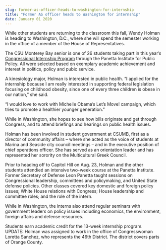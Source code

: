 ```yaml
---
slug: former-as-officer-heads-to-washington-for-internship
title: "Former AS officer heads to Washington for internship"
date: January 01 2020
---
```


<p>While other students are returning to the classroom this fall, Wendy Holman is heading to Washington, D.C., where she will spend the semester working in the office of a member of the House of Representatives.
</p><p>The CSU Monterey Bay senior is one of 26 students taking part in this year’s <a href="http://www.panettainstitute.org/programs/study-with-us/congressional-intern-training/">Congressional Internship Program</a> through the Panetta Institute for Public Policy. All were selected based on exemplary academic achievement and interest in politics, policy and pubic service.
</p><p>A kinesiology major, Holman is interested in public health. “I applied for the internship because I am really interested in supporting federal legislation focusing on childhood obesity, since one of every three children is obese in our nation,” she said.
</p><p>“I would love to work with Michelle Obama’s Let’s Move! campaign, which tries to promote a healthier younger generation.”
</p><p>While in Washington, she hopes to see how bills originate and get through Congress, and to attend briefings and hearings on public health issues.
</p><p>Holman has been involved in student government at CSUMB, first as a director of community affairs – where she acted as the voice of students at Marina and Seaside city council meetings – and in the executive position of chief operations officer. She has served as an orientation leader and has represented her sorority on the Multicultural Greek Council.
</p><p>Prior to heading off to Capitol Hill on Aug. 23, Holman and the other students attendied an intensive two-week course at the Panetta Institute. Former Secretary of Defense Leon Panetta taught sessions on Congressional leadership, committees and policymaking, and United State defense policies. Other classes covered key domestic and foreign policy issues; White House relations with Congress; House leadership and committee roles; and the role of the intern.
</p><p>While in Washington, the interns also attend regular seminars with government leaders on policy issues including economics, the environment, foreign affairs and defense resources.
</p><p>Students earn academic credit for the 13-week internship program. UPDATE: Holman was assigned to work in the office of Congresswoman Loretta Sanchez, who represents the 46th District. The district covers parts of Orange County.  
</p>
